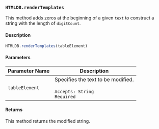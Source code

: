 ### `HTMLDB.renderTemplates`

This method adds zeros at the beginning of a given `text` to construct a string with the length of `digitCount`.

#### Description

```javascript
HTMLDB.renderTemplates(tableElement)
```

#### Parameters

| Parameter Name             | Description                               |
| -------------------------- | ----------------------------------------- |
| `tableElement` | Specifies the text to be modified.<br><br>`Accepts: String`<br>`Required` |

#### Returns

This method returns the modified string.